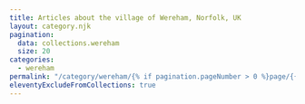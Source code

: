 ```yaml
---
title: Articles about the village of Wereham, Norfolk, UK
layout: category.njk
pagination:
  data: collections.wereham
  size: 20
categories:
  - wereham
permalink: "/category/wereham/{% if pagination.pageNumber > 0 %}page/{{ pagination.pageNumber | plus: 1 }}/{% endif %}"
eleventyExcludeFromCollections: true
---
```

